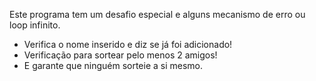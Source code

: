 Este programa tem um desafio especial e alguns mecanismo de erro ou loop infinito.
* Verifica o nome inserido e diz se já foi adicionado!
* Verificação para sortear pelo menos 2 amigos!
* E garante que ninguém sorteie a si mesmo.
